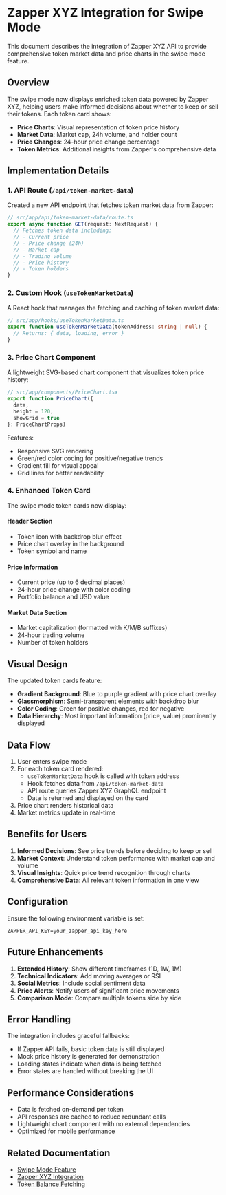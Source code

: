 # Zapper XYZ Integration for Swipe Mode

This document describes the integration of Zapper XYZ API to provide comprehensive token market data and price charts in the swipe mode feature.

## Overview

The swipe mode now displays enriched token data powered by Zapper XYZ, helping users make informed decisions about whether to keep or sell their tokens. Each token card shows:

- **Price Charts**: Visual representation of token price history
- **Market Data**: Market cap, 24h volume, and holder count
- **Price Changes**: 24-hour price change percentage
- **Token Metrics**: Additional insights from Zapper's comprehensive data

## Implementation Details

### 1. API Route (`/api/token-market-data`)

Created a new API endpoint that fetches token market data from Zapper:

```typescript
// src/app/api/token-market-data/route.ts
export async function GET(request: NextRequest) {
  // Fetches token data including:
  // - Current price
  // - Price change (24h)
  // - Market cap
  // - Trading volume
  // - Price history
  // - Token holders
}
```

### 2. Custom Hook (`useTokenMarketData`)

A React hook that manages the fetching and caching of token market data:

```typescript
// src/app/hooks/useTokenMarketData.ts
export function useTokenMarketData(tokenAddress: string | null) {
  // Returns: { data, loading, error }
}
```

### 3. Price Chart Component

A lightweight SVG-based chart component that visualizes token price history:

```typescript
// src/app/components/PriceChart.tsx
export function PriceChart({ 
  data, 
  height = 120, 
  showGrid = true 
}: PriceChartProps)
```

Features:
- Responsive SVG rendering
- Green/red color coding for positive/negative trends
- Gradient fill for visual appeal
- Grid lines for better readability

### 4. Enhanced Token Card

The swipe mode token cards now display:

#### Header Section
- Token icon with backdrop blur effect
- Price chart overlay in the background
- Token symbol and name

#### Price Information
- Current price (up to 6 decimal places)
- 24-hour price change with color coding
- Portfolio balance and USD value

#### Market Data Section
- Market capitalization (formatted with K/M/B suffixes)
- 24-hour trading volume
- Number of token holders

## Visual Design

The updated token cards feature:
- **Gradient Background**: Blue to purple gradient with price chart overlay
- **Glassmorphism**: Semi-transparent elements with backdrop blur
- **Color Coding**: Green for positive changes, red for negative
- **Data Hierarchy**: Most important information (price, value) prominently displayed

## Data Flow

1. User enters swipe mode
2. For each token card rendered:
   - `useTokenMarketData` hook is called with token address
   - Hook fetches data from `/api/token-market-data`
   - API route queries Zapper XYZ GraphQL endpoint
   - Data is returned and displayed on the card
3. Price chart renders historical data
4. Market metrics update in real-time

## Benefits for Users

1. **Informed Decisions**: See price trends before deciding to keep or sell
2. **Market Context**: Understand token performance with market cap and volume
3. **Visual Insights**: Quick price trend recognition through charts
4. **Comprehensive Data**: All relevant token information in one view

## Configuration

Ensure the following environment variable is set:
```
ZAPPER_API_KEY=your_zapper_api_key_here
```

## Future Enhancements

1. **Extended History**: Show different timeframes (1D, 1W, 1M)
2. **Technical Indicators**: Add moving averages or RSI
3. **Social Metrics**: Include social sentiment data
4. **Price Alerts**: Notify users of significant price movements
5. **Comparison Mode**: Compare multiple tokens side by side

## Error Handling

The integration includes graceful fallbacks:
- If Zapper API fails, basic token data is still displayed
- Mock price history is generated for demonstration
- Loading states indicate when data is being fetched
- Error states are handled without breaking the UI

## Performance Considerations

- Data is fetched on-demand per token
- API responses are cached to reduce redundant calls
- Lightweight chart component with no external dependencies
- Optimized for mobile performance

## Related Documentation

- [Swipe Mode Feature](./SWIPE_MODE_FEATURE.md)
- [Zapper XYZ Integration](./ZAPPER_XYZ_INTEGRATION.md)
- [Token Balance Fetching](./TOKEN_BALANCE_FETCHING.md)